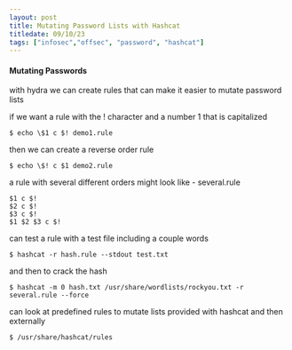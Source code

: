```yaml
---
layout: post
title: Mutating Password Lists with Hashcat
titledate: 09/10/23
tags: ["infosec","offsec", "password", "hashcat"]
---
```


#### Mutating Passwords

with hydra we can create rules that can make it easier to mutate password lists

if we want a rule with the ! character and a number 1 that is capitalized

    $ echo \$1 c $! demo1.rule

then we can create a reverse order rule

    $ echo \$! c $1 demo2.rule

a rule with several different orders might look like - several.rule

    $1 c $!
    $2 c $!
    $3 c $!
    $1 $2 $3 c $!

can test a rule with a test file including a couple words

    $ hashcat -r hash.rule --stdout test.txt

and then to crack the hash

    $ hashcat -m 0 hash.txt /usr/share/wordlists/rockyou.txt -r several.rule --force
    
can look at predefined rules to mutate lists provided with hashcat and then externally

    $ /usr/share/hashcat/rules